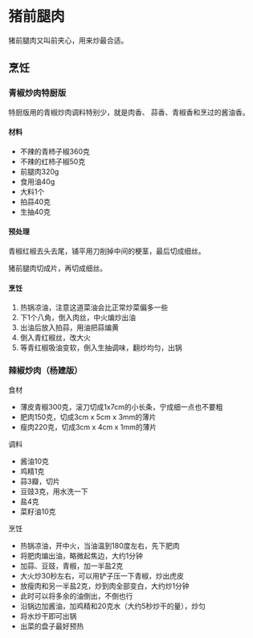 # 猪前腿肉

猪前腿肉又叫前夹心，用来炒最合适。

## 烹饪

### 青椒炒肉特厨版

特厨版用的青椒炒肉调料特别少，就是肉香、 蒜香、青椒香和烹过的酱油香。

#### 材料
- 不辣的青杮子椒360克
- 不辣的红杮子椒50克
- 前腿肉320g
- 食用油40g
- 大料1个
- 拍蒜40克
- 生抽40克

#### 预处理

青椒红椒去头去尾，铺平用刀削掉中间的梗茎，最后切成细丝。

猪前腿肉切成片，再切成细丝。

#### 烹饪

1. 热锅凉油，注意这道菜油会比正常炒菜偏多一些
2. 下1个八角，倒入肉丝，中火煸炒出油
3. 出油后放入拍蒜，用油把蒜煸黄
4. 倒入青红椒丝，改大火
5. 等青红椒吸油变软，倒入生抽调味，翻炒均匀，出锅

### 辣椒炒肉（杨建版）

食材
- 薄皮青椒300克，滚刀切成1x7cm的小长条，宁成细一点也不要粗
- 肥肉150克，切成3cm x 5cm x 3mm的薄片
- 瘦肉220克，切成3cm x 4cm x 1mm的薄片

调料
- 酱油10克
- 鸡精1克
- 蒜3瓣，切片
- 豆豉3克，用水洗一下
- 盐4克
- 菜籽油10克

烹饪
- 热锅凉油，开中火，当油温到180度左右，先下肥肉
- 将肥肉煸出油，略微起焦边，大约1分钟
- 加蒜、豆豉，青椒，加一半盐2克
- 大火炒30秒左右，可以用铲子压一下青椒，炒出虎皮
- 放瘦肉和另一半盐2克，炒到肉全部变白，大约炒1分钟
- 此时可以将多余的油倒出，不倒也行
- 沿锅边加酱油，加鸡精和20克水（大约5秒炒干的量），炒匀
- 将水炒干即可出锅
- 出菜的盘子最好预热
